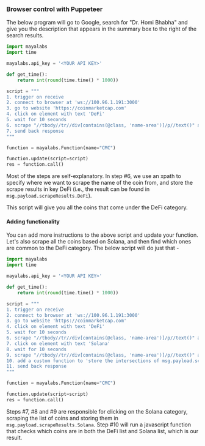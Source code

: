 ### Browser control with Puppeteer

The below program will go to Google, search for "Dr. Homi Bhabha" and give you the description that appears in the summary box to the right of the search results.

```python
import mayalabs
import time

mayalabs.api_key = '<YOUR API KEY>'

def get_time():
    return int(round(time.time() * 1000))

script = """
1. trigger on receive
2. connect to browser at 'ws://100.96.1.191:3000'
3. go to website 'https://coinmarketcap.com'
4. click on element with text 'DeFi'
5. wait for 10 seconds
6. scrape "//tbody//tr//div[contains(@class, 'name-area')]/p//text()" as 'DeFi'
7. send back response
"""

function = mayalabs.Function(name="CMC")

function.update(script=script)
res = function.call()
```

Most of the steps are self-explanatory. In step #6, we use an xpath to specify where we want to scrape the name of the coin from, and store the scrape results in key DeFi (i.e., the result can be found in `msg.payload.scrapeResults.DeFi`).

This script will give you all the coins that come under the DeFi category.

#### Adding functionality
You can add more instructions to the above script and update your function. Let's also scrape all the coins based on Solana, and then find which ones are common to the DeFi category. The below script will do just that - 

```python
import mayalabs
import time

mayalabs.api_key = '<YOUR API KEY>'

def get_time():
    return int(round(time.time() * 1000))

script = """
1. trigger on receive
2. connect to browser at 'ws://100.96.1.191:3000'
3. go to website 'https://coinmarketcap.com'
4. click on element with text 'DeFi'
5. wait for 10 seconds
6. scrape "//tbody//tr//div[contains(@class, 'name-area')]/p//text()" as 'DeFi'
7. click on element with text 'Solana'
8. wait for 10 seconds
9. scrape "//tbody//tr//div[contains(@class, 'name-area')]/p//text()" as 'Solana'
10. add a custom function to 'store the intersections of msg.payload.scrapeResults.DeFi and msg.payload.scrapeResults.Solana into msg.payload.finalResult'
11. send back response
"""

function = mayalabs.Function(name="CMC")

function.update(script=script)
res = function.call()
```

Steps #7, #8 and #9 are responsible for clicking on the Solana category, scraping the list of coins and storing them in `msg.payload.scrapeResults.Solana`. Step #10 will run a javascript function that checks which coins are in both the DeFi list and Solana list, which is our result.
